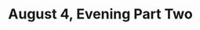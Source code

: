---
layout: manifest
title: August 4, Evening Part Two
manifest_name: august-4-evening-part-two

---